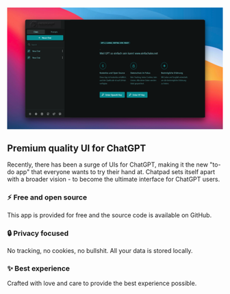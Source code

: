 ![Chatpad AI](https://raw.githubusercontent.com/deiucanta/chatpad/main/banner.png)

## Premium quality UI for ChatGPT

Recently, there has been a surge of UIs for ChatGPT, making it the new "to-do app" that everyone wants to try their hand at. Chatpad sets itself apart with a broader vision - to become the ultimate interface for ChatGPT users.

### ⚡️ Free and open source

This app is provided for free and the source code is available on GitHub.

### 🔒 Privacy focused

No tracking, no cookies, no bullshit. All your data is stored locally.

### ✨ Best experience

Crafted with love and care to provide the best experience possible.
